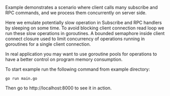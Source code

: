 Example demonstrates a scenario where client calls many subscribe and RPC commands, and we process them concurrently on server side.

Here we emulate potentially slow operation in Subscribe and RPC handlers by sleeping on some time. To avoid blocking client connection read loop we run these slow operations in goroutines. A bounded semaphore inside client connect closure used to limit concurrency of operations running in goroutines for a single client connection.

In real application you may want to use goroutine pools for operations to have a better control on program memory consumption. 

To start example run the following command from example directory:

```
go run main.go
```

Then go to http://localhost:8000 to see it in action.
